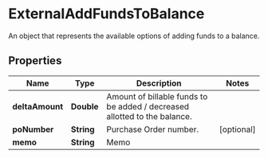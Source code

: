 

# ExternalAddFundsToBalance

An object that represents the available options of adding funds to a balance.

## Properties

| Name | Type | Description | Notes |
|------------ | ------------- | ------------- | -------------|
|**deltaAmount** | **Double** | Amount of billable funds to be added / decreased allotted to the balance. |  |
|**poNumber** | **String** | Purchase Order number. |  [optional] |
|**memo** | **String** | Memo |  |



